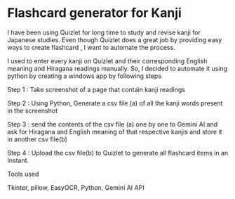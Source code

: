 # Flashcard generator for Kanji

I have been using Quizlet for long time to study and revise kanji for Japanese studies.
Even though Quizlet does a great job by providing easy ways to create flashcard , I want to automate the process.

I used to enter every kanji on Quizlet and their corresponding English meaning and Hiragana readings manually. 
So, I decided to automate it using python by creating a windows app by following steps

Step 1 : Take screenshot of a page that contain kanji readings 

Step 2 : Using Python, Generate a csv file (a) of all the kanji words present in the screenshot

Step 3 : send the contents of the csv file (a) one by one to Gemini AI and ask for Hiragana and English meaning of that respective kanjis and store it in another csv file(b)

Step 4 : Upload the csv file(b) to Quizlet to generate all flashcard items in an Instant.

Tools used

Tkinter, pillow, EasyOCR, Python, Gemini AI API

